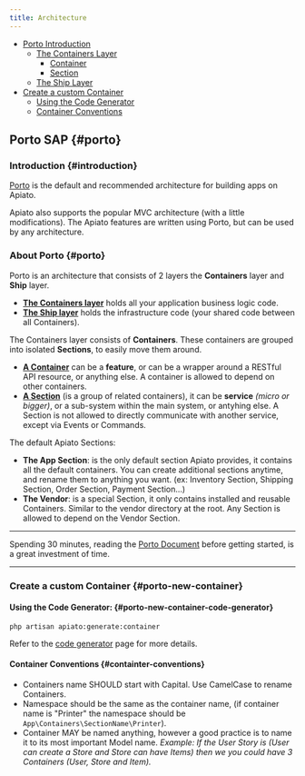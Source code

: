 ```yaml
---
title: Architecture
---
```


* [Porto Introduction](#introduction)
  * [The Containers Layer](#introduction)
    * [Container](#porto)
    * [Section](#porto)
  * [The Ship Layer](#introduction)
* [Create a custom Container](#porto-new-container)
  * [Using the Code Generator](#porto-new-container-code-generator)
  * [Container Conventions](#containter-conventions)



## Porto SAP {#porto}

### Introduction {#introduction}

[Porto](https://github.com/Mahmoudz/Porto) is the default and recommended architecture for building apps on Apiato.

Apiato also supports the popular MVC architecture (with a little modifications). The Apiato features are written using Porto, but can be used by any architecture.


### About Porto  {#porto}

Porto is an architecture that consists of 2 layers the **Containers** layer and **Ship** layer.

- [**The Containers layer**](https://github.com/Mahmoudz/Porto#2-containers-layer) holds all your application business logic code.
- [**The Ship layer**](https://github.com/Mahmoudz/Porto#1-ship-layer) holds the infrastructure code (your shared code between all Containers).

The Containers layer consists of **Containers**. These containers are grouped into isolated **Sections**, to easily move them around.

- [**A Container**](https://github.com/Mahmoudz/Porto#Containers) can be a **feature**, or can be a wrapper around a RESTful API resource, or anything else. A container is allowed to depend on other containers.
- [**A Section**](https://github.com/Mahmoudz/Porto#Sections) (is a group of related containers), it can be **service** _(micro or bigger)_, or a sub-system within the main system, or antyhing else. A Section is not allowed to directly communicate with another service, except via Events or Commands.

The default Apiato Sections:

- **The App Section**: is the only default section Apiato provides, it contains all the default containers. You can create additional sections anytime, and rename them to anything you want. (ex: Inventory Section, Shipping Section, Order Section, Payment Section...)
- **The Vendor**: is a special Section, it only contains installed and reusable Containers. Similar to the vendor directory at the root. Any Section is allowed to depend on the Vendor Section.

---

Spending 30 minutes, reading the [Porto Document](https://github.com/Mahmoudz/Porto) before getting started, is a great
investment of time.

---


### Create a custom Container {#porto-new-container}

#### Using the Code Generator: {#porto-new-container-code-generator}

```
php artisan apiato:generate:container
```

Refer to the [code generator](../core-features/code-generator) page for more details.

#### Container Conventions {#containter-conventions}

- Containers name SHOULD start with Capital. Use CamelCase to rename Containers.
- Namespace should be the same as the container name, (if container name is "Printer" the namespace should be
  `App\Containers\SectionName\Printer`).
- Container MAY be named anything, however a good practice is to name it to its most important Model name.
  *Example: If the User Story is (User can create a Store and Store can have Items) then we you could have 3
  Containers (User, Store and Item).*
  
